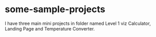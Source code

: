 # some-sample-projects
I have three main mini projects in folder named Level 1 viz Calculator, Landing Page and Temperature Converter.
